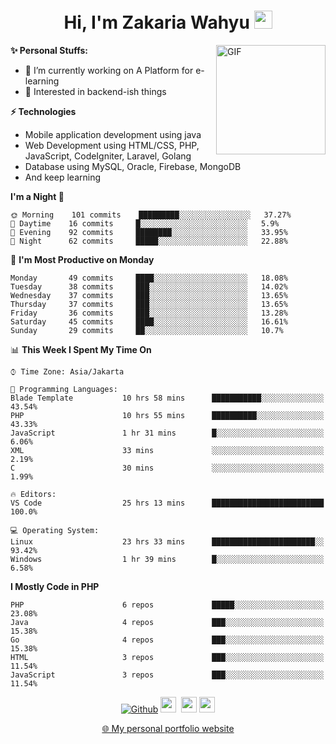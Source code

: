 <h1 align="center">Hi, I'm Zakaria Wahyu <img src="https://github.com/TheDudeThatCode/TheDudeThatCode/blob/master/Assets/Hi.gif" width="29px"></h1>

<img align="right" alt="GIF" height="175px" src="https://www.nayakapratama.co.id/wp-content/uploads/2019/07/Website-Maintenance.gif" />

**✨ Personal Stuffs:**
- 🔭 I’m currently working on A Platform for e-learning 
- 🌱 Interested in backend-ish things

**⚡ Technologies**
- Mobile application development using java
- Web Development using HTML/CSS, PHP, JavaScript, CodeIgniter, Laravel, Golang
- Database using MySQL, Oracle, Firebase, MongoDB
- And keep learning

<!--START_SECTION:waka-->
**I'm a Night 🦉** 

```text
🌞 Morning    101 commits    █████████░░░░░░░░░░░░░░░░   37.27% 
🌆 Daytime    16 commits     █░░░░░░░░░░░░░░░░░░░░░░░░   5.9% 
🌃 Evening    92 commits     ████████░░░░░░░░░░░░░░░░░   33.95% 
🌙 Night      62 commits     █████░░░░░░░░░░░░░░░░░░░░   22.88%

```
📅 **I'm Most Productive on Monday** 

```text
Monday       49 commits     ████░░░░░░░░░░░░░░░░░░░░░   18.08% 
Tuesday      38 commits     ███░░░░░░░░░░░░░░░░░░░░░░   14.02% 
Wednesday    37 commits     ███░░░░░░░░░░░░░░░░░░░░░░   13.65% 
Thursday     37 commits     ███░░░░░░░░░░░░░░░░░░░░░░   13.65% 
Friday       36 commits     ███░░░░░░░░░░░░░░░░░░░░░░   13.28% 
Saturday     45 commits     ████░░░░░░░░░░░░░░░░░░░░░   16.61% 
Sunday       29 commits     ██░░░░░░░░░░░░░░░░░░░░░░░   10.7%

```


📊 **This Week I Spent My Time On** 

```text
⌚︎ Time Zone: Asia/Jakarta

💬 Programming Languages: 
Blade Template           10 hrs 58 mins      ███████████░░░░░░░░░░░░░░   43.54% 
PHP                      10 hrs 55 mins      ██████████░░░░░░░░░░░░░░░   43.33% 
JavaScript               1 hr 31 mins        █░░░░░░░░░░░░░░░░░░░░░░░░   6.06% 
XML                      33 mins             ░░░░░░░░░░░░░░░░░░░░░░░░░   2.19% 
C                        30 mins             ░░░░░░░░░░░░░░░░░░░░░░░░░   1.99%

🔥 Editors: 
VS Code                  25 hrs 13 mins      █████████████████████████   100.0%

💻 Operating System: 
Linux                    23 hrs 33 mins      ███████████████████████░░   93.42% 
Windows                  1 hr 39 mins        █░░░░░░░░░░░░░░░░░░░░░░░░   6.58%

```

**I Mostly Code in PHP** 

```text
PHP                      6 repos             █████░░░░░░░░░░░░░░░░░░░░   23.08% 
Java                     4 repos             ███░░░░░░░░░░░░░░░░░░░░░░   15.38% 
Go                       4 repos             ███░░░░░░░░░░░░░░░░░░░░░░   15.38% 
HTML                     3 repos             ███░░░░░░░░░░░░░░░░░░░░░░   11.54% 
JavaScript               3 repos             ███░░░░░░░░░░░░░░░░░░░░░░   11.54%

```



<!--END_SECTION:waka-->

<p align="center">
<a href="https://github.com/zakariawahyu" target="_blank"><img alt="Github" src="https://img.shields.io/badge/GitHub-%2312100E.svg?&style=for-the-badge&logo=Github&logoColor=white" /></a>
<a href="https://www.twitter.com/_zakariawahyu"><img src="https://img.shields.io/badge/twitter-%231DA1F2.svg?&style=for-the-badge&logo=twitter&logoColor=white" height=25></a> 
<a href="https://www.linkedin.com/in/zakariawahyu"><img src="https://img.shields.io/badge/linkedin-%230077B5.svg?&style=for-the-badge&logo=linkedin&logoColor=white" height=25></a> 
<a href="https://www.instagram.com/_zakariawahyu"><img src="https://img.shields.io/badge/instagram-%23E4405F.svg?&style=for-the-badge&logo=instagram&logoColor=white" height=25></a></p>
<p align="center"><a href="https://www.zakariawahyu.site">🌐 My personal portfolio website</a></p>
